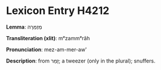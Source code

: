 # Lexicon Entry H4212

**Lemma**: מְזַמְּרָה

**Transliteration (xlit)**: mᵉzammᵉrâh

**Pronunciation**: mez-am-mer-aw'

**Description**:
from זָמַר; a tweezer (only in the plural); snuffers.

